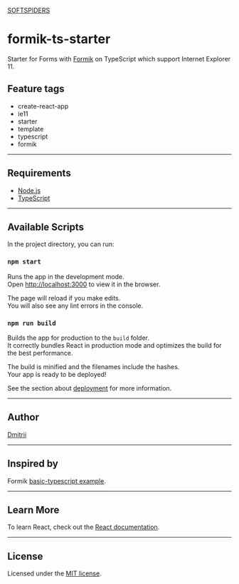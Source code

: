 [SOFTSPIDERS](https://github.com/softspiders/softspiders)

# formik-ts-starter

Starter for Forms with [Formik](https://github.com/jaredpalmer/formik) on TypeScript which support Internet Explorer 11.

## Feature tags

- create-react-app
- ie11
- starter
- template
- typescript
- formik

---

## Requirements

- [Node.js](https://nodejs.org/en/download/package-manager/)
- [TypeScript](https://www.typescriptlang.org/)

---

## Available Scripts

In the project directory, you can run:

### `npm start`

Runs the app in the development mode.<br />
Open [http://localhost:3000](http://localhost:3000) to view it in the browser.

The page will reload if you make edits.<br />
You will also see any lint errors in the console.

### `npm run build`

Builds the app for production to the `build` folder.<br />
It correctly bundles React in production mode and optimizes the build for the best performance.

The build is minified and the filenames include the hashes.<br />
Your app is ready to be deployed!

See the section about [deployment](https://facebook.github.io/create-react-app/docs/deployment) for more information.

---

## Author

[Dmitrii](https://github.com/dmitrii92)

---

## Inspired by

Formik [basic-typescript example](https://github.com/jaredpalmer/formik/tree/master/examples/basic-typescript).

---

## Learn More

To learn React, check out the [React documentation](https://reactjs.org/).

---

## License

Licensed under the [MIT license](./LICENSE).
